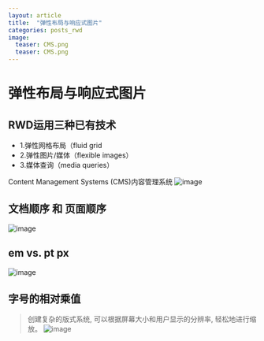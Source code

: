 ```yaml
---
layout: article
title:  "弹性布局与响应式图片"
categories: posts_rwd
image:
  teaser: CMS.png
  teaser: CMS.png
---
```

# 弹性布局与响应式图片

## RWD运用三种已有技术
+ 1.弹性网格布局（fluid grid
+ 2.弹性图片/媒体（flexible images）
+ 3.媒体查询（media queries）


Content Management Systems (CMS)内容管理系统
![image](https://lyanwaiting.github.io/images/cms.png)

## 文档顺序 和 页面顺序
![image](https://lyanwaiting.github.io/images/order.png)

## em vs. pt px
![image](https://lyanwaiting.github.io/images/em.png)

## 字号的相对乘值
>  创建复杂的版式系统, 可以根据屏幕大小和用户显示的分辨率, 轻松地进行缩放。
![image](https://lyanwaiting.github.io/images/font.png)
